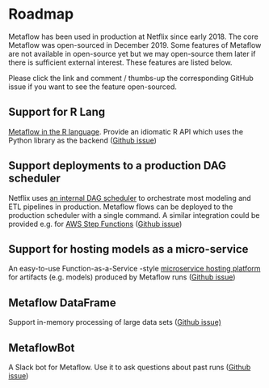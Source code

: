 # Roadmap

Metaflow has been used in production at Netflix since early 2018. The core Metaflow was open-sourced in December 2019. Some features of Metaflow are not available in open-source yet but we may open-source them later if there is sufficient external interest. These features are listed below.

Please click the link and comment / thumbs-up the corresponding GitHub issue if you want to see the feature open-sourced.

## **Support for R Lang**

[Metaflow in the R language](https://www.youtube.com/watch?v=lakPlz8GJcA). Provide an idiomatic R API which uses the Python library as the backend \([Github issue](https://github.com/Netflix/metaflow/issues/1)\)

## Support deployments to a production DAG scheduler

Netflix uses [an internal DAG scheduler](https://www.youtube.com/watch?v=0R58_tx7azY) to orchestrate most modeling and ETL pipelines in production. Metaflow flows can be deployed to the production scheduler with a single command. A similar integration could be provided e.g. for [AWS Step Functions](https://aws.amazon.com/step-functions/) \([Github issue](https://github.com/Netflix/metaflow/issues/2)\)

## **Support for hosting models as a micro-service**

An easy-to-use Function-as-a-Service -style [microservice hosting platform](https://www.youtube.com/watch?v=sBM5cSBGZS4) for artifacts \(e.g. models\) produced by Metaflow runs \([Github issue](https://github.com/Netflix/metaflow/issues/3)\)

## **Metaflow DataFrame**

Support in-memory processing of large data sets \([Github issue\)](https://github.com/Netflix/metaflow/issues/4)

## **MetaflowBot**

A Slack bot for Metaflow. Use it to ask questions about past runs \([Github issue](https://github.com/Netflix/metaflow/issues/5)\)

